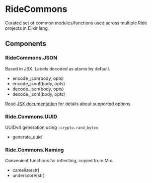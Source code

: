 RideCommons
===========

Curated set of common modules/functions used across multiple Ride projects in Elixir lang.

## Components

### RideCommons.JSON

Based in JSX. Labels decoded as atoms by default.

- encode_json(body, opts)
- encode_json!(body, opts)
- decode_json(body, opts)
- decode_json!(body, opts)

Read [JSX documentation](https://github.com/talentdeficit/exjsx) for details about supported options.

### Ride.Commons.UUID

UUIDv4 generation using `:crypto.rand_bytes`

- generate_uuid

### Ride.Commons.Naming

Convenient functions for inflecting, copied from Mix.

- camelize(str)
- underscore(str)
